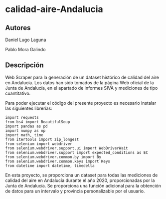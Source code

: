 # calidad-aire-Andalucia

## Autores

Daniel Lugo Laguna

Pablo Mora Galindo

## Descripción

Web Scraper para la generación de un dataset histórico de calidad del aire en Andalucía. Los datos han sido tomados de la página Web oficial de la Junta de Andalucía, en el apartado de informes SIVA y mediciones de tipo cuantitativo.

Para poder ejecutar el código del presente proyecto es necesario instalar las siguientes librerías:

```
import requests
from bs4 import BeautifulSoup
import pandas as pd
import numpy as np
import math, time
from itertools import zip_longest
from selenium import webdriver
from selenium.webdriver.support.ui import WebDriverWait
from selenium.webdriver.support import expected_conditions as EC
from selenium.webdriver.common.by import By
from selenium.webdriver.common.keys import Keys
from datetime import datetime, timedelta
```

En esta proyecto, se proporciona un dataset para todas las mediciones de calidad del aire en Andalucía durante el año 2020, proporcionadas por la Junta de Andalucía. Se proporciona una función adicional para la obtención de datos para un intervalo y provincia personalizable por el usuario.
